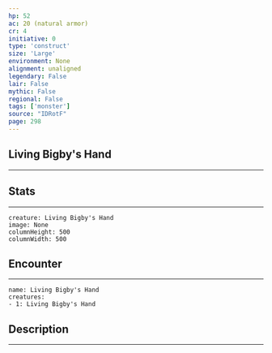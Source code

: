 ```yaml
---
hp: 52
ac: 20 (natural armor)
cr: 4
initiative: 0
type: 'construct'    
size: 'Large'
environment: None
alignment: unaligned
legendary: False
lair: False
mythic: False
regional: False
tags: ['monster']
source: "IDRotF"
page: 298
---
```


## Living Bigby's Hand
---



## Stats
---

```statblock
creature: Living Bigby's Hand
image: None
columnHeight: 500
columnWidth: 500
```

## Encounter
---

```encounter-table
name: Living Bigby's Hand
creatures:
- 1: Living Bigby's Hand
```

## Description
---




